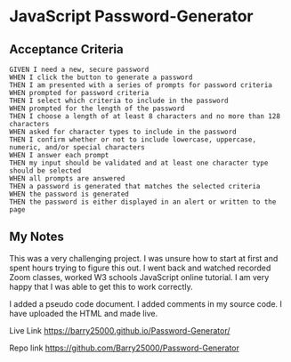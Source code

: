 # JavaScript Password-Generator

## Acceptance Criteria

```
GIVEN I need a new, secure password
WHEN I click the button to generate a password
THEN I am presented with a series of prompts for password criteria
WHEN prompted for password criteria
THEN I select which criteria to include in the password
WHEN prompted for the length of the password
THEN I choose a length of at least 8 characters and no more than 128 characters
WHEN asked for character types to include in the password
THEN I confirm whether or not to include lowercase, uppercase, numeric, and/or special characters
WHEN I answer each prompt
THEN my input should be validated and at least one character type should be selected
WHEN all prompts are answered
THEN a password is generated that matches the selected criteria
WHEN the password is generated
THEN the password is either displayed in an alert or written to the page
```

## My Notes

This was a very challenging project.
I was unsure how to start at first and spent hours trying to figure this out.
I went back and watched recorded Zoom classes, worked W3 schools JavaScript online tutorial.
I am very happy that I was able to get this to work correctly.

I added a pseudo code document.
I added comments in my source code.
I have uploaded the HTML and made live.


Live Link https://barry25000.github.io/Password-Generator/

Repo link https://github.com/Barry25000/Password-Generator
